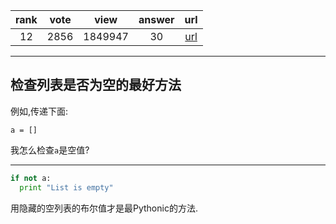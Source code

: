 
| rank | vote | view | answer | url |
|:-:|:-:|:-:|:-:|:-:|
|12|2856|1849947|30| [url](http://stackoverflow.com/questions/53513/how-do-i-check-if-a-list-is-empty) |
***

## 检查列表是否为空的最好方法

例如,传递下面:

```
a = []
```

我怎么检查`a`是空值?

***

```python
if not a:
  print "List is empty"
```

用隐藏的空列表的布尔值才是最Pythonic的方法.